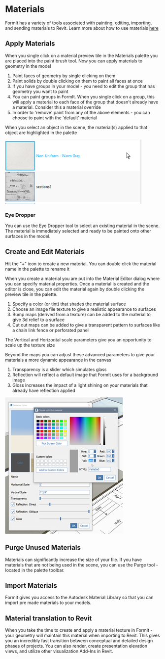 # Materials

FormIt has a variety of tools associated with painting, editing, importing, and sending materials to Revit. Learn more about how to use materials [here](../building-the-farnsworth-house/materials.md)

## Apply Materials

When you single click on a material preview tile in the Materials palette you are placed into the paint brush tool. Now you can apply materials to geometry in the model

1. Paint faces of geometry by single clicking on them
2. Paint solids by double clicking on them to paint all faces at once
3. If you have groups in your model - you need to edit the group that has geometry you want to paint
4. You can paint groups in FormIt. When you single click on a group, this will apply a material to each face of the group that doesn't already have a material. Consider this a material override
5. In order to 'remove' paint from any of the above elements - you can choose to paint with the 'default' material

When you select an object in the scene, the material\(s\) applied to that object are highlighted in the palette

![](../.gitbook/assets/material_selected.png)

### Eye Dropper

You can use the Eye Dropper tool to select an existing material in the scene. The material is immediately selected and ready to be painted onto other surfaces in the model.

## Create and Edit Materials

Hit the "+" icon to create a new material. You can double click the material name in the palette to rename it

When you create a material you are put into the Material Editor dialog where you can specify material properties. Once a material is created and the editor is close, you can edit the material again by double clicking the preview tile in the palette.

1. Specify a color \(or tint\) that shades the material surface
2. Choose an image file texture to give a realistic appearance to surfaces
3. Bump maps \(derived from a texture\) can be added to the material to give 3d relief to a surface
4. Cut out maps can be added to give a transparent pattern to surfaces like a chain link fence or perforated panel

The Vertical and Horizontal scale parameters give you an opportunity to scale up the texture size

Beyond the maps you can adjust these advanced parameters to give your materials a more dynamic appearance in the canvas

1. Transparency is a slider which simulates glass
2. Reflection will reflect a default image that FormIt uses for a background image
3. Gloss increases the impact of a light shining on your materials that already have reflection applied

![](../.gitbook/assets/material_edit.png)

## Purge Unused Materials

Materials can significantly increase the size of your file. If you have materials that are not being used in the scene, you can use the Purge tool - located in the palette toolbar.

## Import Materials

FormIt gives you access to the Autodesk Material Library so that you can import pre made materials to your models.

## Material translation to Revit

When you take the time to create and apply a material texture in FormIt - your geometry will maintain this material when importing to Revit. This gives you an incredibly fast transition between conceptual and detailed design phases of projects. You can also render, create presentation elevation views, and utilize other visualization Add-Ins in Revit.

